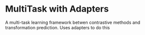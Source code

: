# MultiTask with Adapters
 A multi-task learning framework betwen contrastive methods and transformation prediction. Uses adapters  to do this
